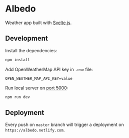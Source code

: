 # Albedo

Weather app built with [Svelte.js](https://svelte.dev/).

## Development

Install the dependencies:

```bash
npm install
```

Add OpenWeatherMap API key in `.env` file:

```
OPEN_WEATHER_MAP_API_KEY=value
```

Run local server on [port 5000](http://localhost:5000):

```bash
npm run dev
```

## Deployment

Every push on `master` branch will trigger a deployment on `https://albedo.netlify.com`.
